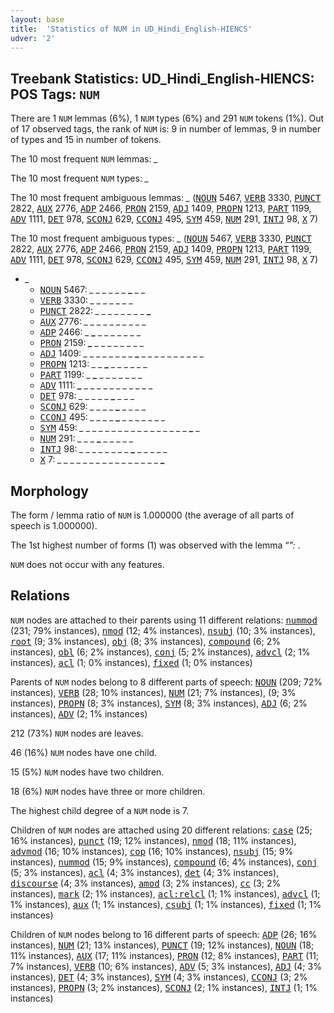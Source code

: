 ```yaml
---
layout: base
title:  'Statistics of NUM in UD_Hindi_English-HIENCS'
udver: '2'
---
```


## Treebank Statistics: UD_Hindi_English-HIENCS: POS Tags: `NUM`

There are 1 `NUM` lemmas (6%), 1 `NUM` types (6%) and 291 `NUM` tokens (1%).
Out of 17 observed tags, the rank of `NUM` is: 9 in number of lemmas, 9 in number of types and 15 in number of tokens.

The 10 most frequent `NUM` lemmas: <em>_</em>

The 10 most frequent `NUM` types:  <em>_</em>

The 10 most frequent ambiguous lemmas: <em>_</em> (<tt><a href="qhe_hiencs-pos-NOUN.html">NOUN</a></tt> 5467, <tt><a href="qhe_hiencs-pos-VERB.html">VERB</a></tt> 3330, <tt><a href="qhe_hiencs-pos-PUNCT.html">PUNCT</a></tt> 2822, <tt><a href="qhe_hiencs-pos-AUX.html">AUX</a></tt> 2776, <tt><a href="qhe_hiencs-pos-ADP.html">ADP</a></tt> 2466, <tt><a href="qhe_hiencs-pos-PRON.html">PRON</a></tt> 2159, <tt><a href="qhe_hiencs-pos-ADJ.html">ADJ</a></tt> 1409, <tt><a href="qhe_hiencs-pos-PROPN.html">PROPN</a></tt> 1213, <tt><a href="qhe_hiencs-pos-PART.html">PART</a></tt> 1199, <tt><a href="qhe_hiencs-pos-ADV.html">ADV</a></tt> 1111, <tt><a href="qhe_hiencs-pos-DET.html">DET</a></tt> 978, <tt><a href="qhe_hiencs-pos-SCONJ.html">SCONJ</a></tt> 629, <tt><a href="qhe_hiencs-pos-CCONJ.html">CCONJ</a></tt> 495, <tt><a href="qhe_hiencs-pos-SYM.html">SYM</a></tt> 459, <tt><a href="qhe_hiencs-pos-NUM.html">NUM</a></tt> 291, <tt><a href="qhe_hiencs-pos-INTJ.html">INTJ</a></tt> 98, <tt><a href="qhe_hiencs-pos-X.html">X</a></tt> 7)

The 10 most frequent ambiguous types:  <em>_</em> (<tt><a href="qhe_hiencs-pos-NOUN.html">NOUN</a></tt> 5467, <tt><a href="qhe_hiencs-pos-VERB.html">VERB</a></tt> 3330, <tt><a href="qhe_hiencs-pos-PUNCT.html">PUNCT</a></tt> 2822, <tt><a href="qhe_hiencs-pos-AUX.html">AUX</a></tt> 2776, <tt><a href="qhe_hiencs-pos-ADP.html">ADP</a></tt> 2466, <tt><a href="qhe_hiencs-pos-PRON.html">PRON</a></tt> 2159, <tt><a href="qhe_hiencs-pos-ADJ.html">ADJ</a></tt> 1409, <tt><a href="qhe_hiencs-pos-PROPN.html">PROPN</a></tt> 1213, <tt><a href="qhe_hiencs-pos-PART.html">PART</a></tt> 1199, <tt><a href="qhe_hiencs-pos-ADV.html">ADV</a></tt> 1111, <tt><a href="qhe_hiencs-pos-DET.html">DET</a></tt> 978, <tt><a href="qhe_hiencs-pos-SCONJ.html">SCONJ</a></tt> 629, <tt><a href="qhe_hiencs-pos-CCONJ.html">CCONJ</a></tt> 495, <tt><a href="qhe_hiencs-pos-SYM.html">SYM</a></tt> 459, <tt><a href="qhe_hiencs-pos-NUM.html">NUM</a></tt> 291, <tt><a href="qhe_hiencs-pos-INTJ.html">INTJ</a></tt> 98, <tt><a href="qhe_hiencs-pos-X.html">X</a></tt> 7)


* <em>_</em>
  * <tt><a href="qhe_hiencs-pos-NOUN.html">NOUN</a></tt> 5467: <em>_ _ _ _ _ _ <b>_</b> _ _</em>
  * <tt><a href="qhe_hiencs-pos-VERB.html">VERB</a></tt> 3330: <em>_ _ _ <b>_</b> _ _ _ <b>_</b> _</em>
  * <tt><a href="qhe_hiencs-pos-PUNCT.html">PUNCT</a></tt> 2822: <em>_ _ _ _ _ _ _ _ <b>_</b></em>
  * <tt><a href="qhe_hiencs-pos-AUX.html">AUX</a></tt> 2776: <em>_ _ <b>_</b> <b>_</b> _ _ _ _ _ _ _ _</em>
  * <tt><a href="qhe_hiencs-pos-ADP.html">ADP</a></tt> 2466: <em>_ <b>_</b> _ _ _ _ _ _ _</em>
  * <tt><a href="qhe_hiencs-pos-PRON.html">PRON</a></tt> 2159: <em><b>_</b> _ _ _ _ _ _ _ _</em>
  * <tt><a href="qhe_hiencs-pos-ADJ.html">ADJ</a></tt> 1409: <em>_ _ _ _ _ _ _ _ <b>_</b> _ _ _ _ _ _ _ _ _ _</em>
  * <tt><a href="qhe_hiencs-pos-PROPN.html">PROPN</a></tt> 1213: <em>_ _ <b>_</b> _ _ _ _ _ _</em>
  * <tt><a href="qhe_hiencs-pos-PART.html">PART</a></tt> 1199: <em>_ <b>_</b> _ _ _ _ _ _ _</em>
  * <tt><a href="qhe_hiencs-pos-ADV.html">ADV</a></tt> 1111: <em><b>_</b> _ _ _ _ _ _ _ _ _ _ _</em>
  * <tt><a href="qhe_hiencs-pos-DET.html">DET</a></tt> 978: <em>_ _ _ _ _ <b>_</b> _ _ _</em>
  * <tt><a href="qhe_hiencs-pos-SCONJ.html">SCONJ</a></tt> 629: <em>_ _ _ _ <b>_</b> _ _ _ _</em>
  * <tt><a href="qhe_hiencs-pos-CCONJ.html">CCONJ</a></tt> 495: <em>_ _ _ _ <b>_</b> _ _ _ _ _ _ _</em>
  * <tt><a href="qhe_hiencs-pos-SYM.html">SYM</a></tt> 459: <em>_ _ _ _ _ _ _ _ _ _ _ _ _ _ _ _ _ <b>_</b> _</em>
  * <tt><a href="qhe_hiencs-pos-NUM.html">NUM</a></tt> 291: <em>_ _ _ <b>_</b> <b>_</b> <b>_</b> _ _ _ _ _</em>
  * <tt><a href="qhe_hiencs-pos-INTJ.html">INTJ</a></tt> 98: <em>_ _ _ _ _ _ _ _ <b>_</b> _ _ _ _ _</em>
  * <tt><a href="qhe_hiencs-pos-X.html">X</a></tt> 7: <em>_ _ _ _ _ _ _ _ _ _ _ _ _ _ _ _ <b>_</b></em>

## Morphology

The form / lemma ratio of `NUM` is 1.000000 (the average of all parts of speech is 1.000000).

The 1st highest number of forms (1) was observed with the lemma “_”: <em>_</em>.

`NUM` does not occur with any features.


## Relations

`NUM` nodes are attached to their parents using 11 different relations: <tt><a href="qhe_hiencs-dep-nummod.html">nummod</a></tt> (231; 79% instances), <tt><a href="qhe_hiencs-dep-nmod.html">nmod</a></tt> (12; 4% instances), <tt><a href="qhe_hiencs-dep-nsubj.html">nsubj</a></tt> (10; 3% instances), <tt><a href="qhe_hiencs-dep-root.html">root</a></tt> (9; 3% instances), <tt><a href="qhe_hiencs-dep-obj.html">obj</a></tt> (8; 3% instances), <tt><a href="qhe_hiencs-dep-compound.html">compound</a></tt> (6; 2% instances), <tt><a href="qhe_hiencs-dep-obl.html">obl</a></tt> (6; 2% instances), <tt><a href="qhe_hiencs-dep-conj.html">conj</a></tt> (5; 2% instances), <tt><a href="qhe_hiencs-dep-advcl.html">advcl</a></tt> (2; 1% instances), <tt><a href="qhe_hiencs-dep-acl.html">acl</a></tt> (1; 0% instances), <tt><a href="qhe_hiencs-dep-fixed.html">fixed</a></tt> (1; 0% instances)

Parents of `NUM` nodes belong to 8 different parts of speech: <tt><a href="qhe_hiencs-pos-NOUN.html">NOUN</a></tt> (209; 72% instances), <tt><a href="qhe_hiencs-pos-VERB.html">VERB</a></tt> (28; 10% instances), <tt><a href="qhe_hiencs-pos-NUM.html">NUM</a></tt> (21; 7% instances),  (9; 3% instances), <tt><a href="qhe_hiencs-pos-PROPN.html">PROPN</a></tt> (8; 3% instances), <tt><a href="qhe_hiencs-pos-SYM.html">SYM</a></tt> (8; 3% instances), <tt><a href="qhe_hiencs-pos-ADJ.html">ADJ</a></tt> (6; 2% instances), <tt><a href="qhe_hiencs-pos-ADV.html">ADV</a></tt> (2; 1% instances)

212 (73%) `NUM` nodes are leaves.

46 (16%) `NUM` nodes have one child.

15 (5%) `NUM` nodes have two children.

18 (6%) `NUM` nodes have three or more children.

The highest child degree of a `NUM` node is 7.

Children of `NUM` nodes are attached using 20 different relations: <tt><a href="qhe_hiencs-dep-case.html">case</a></tt> (25; 16% instances), <tt><a href="qhe_hiencs-dep-punct.html">punct</a></tt> (19; 12% instances), <tt><a href="qhe_hiencs-dep-nmod.html">nmod</a></tt> (18; 11% instances), <tt><a href="qhe_hiencs-dep-advmod.html">advmod</a></tt> (16; 10% instances), <tt><a href="qhe_hiencs-dep-cop.html">cop</a></tt> (16; 10% instances), <tt><a href="qhe_hiencs-dep-nsubj.html">nsubj</a></tt> (15; 9% instances), <tt><a href="qhe_hiencs-dep-nummod.html">nummod</a></tt> (15; 9% instances), <tt><a href="qhe_hiencs-dep-compound.html">compound</a></tt> (6; 4% instances), <tt><a href="qhe_hiencs-dep-conj.html">conj</a></tt> (5; 3% instances), <tt><a href="qhe_hiencs-dep-acl.html">acl</a></tt> (4; 3% instances), <tt><a href="qhe_hiencs-dep-det.html">det</a></tt> (4; 3% instances), <tt><a href="qhe_hiencs-dep-discourse.html">discourse</a></tt> (4; 3% instances), <tt><a href="qhe_hiencs-dep-amod.html">amod</a></tt> (3; 2% instances), <tt><a href="qhe_hiencs-dep-cc.html">cc</a></tt> (3; 2% instances), <tt><a href="qhe_hiencs-dep-mark.html">mark</a></tt> (2; 1% instances), <tt><a href="qhe_hiencs-dep-acl-relcl.html">acl:relcl</a></tt> (1; 1% instances), <tt><a href="qhe_hiencs-dep-advcl.html">advcl</a></tt> (1; 1% instances), <tt><a href="qhe_hiencs-dep-aux.html">aux</a></tt> (1; 1% instances), <tt><a href="qhe_hiencs-dep-csubj.html">csubj</a></tt> (1; 1% instances), <tt><a href="qhe_hiencs-dep-fixed.html">fixed</a></tt> (1; 1% instances)

Children of `NUM` nodes belong to 16 different parts of speech: <tt><a href="qhe_hiencs-pos-ADP.html">ADP</a></tt> (26; 16% instances), <tt><a href="qhe_hiencs-pos-NUM.html">NUM</a></tt> (21; 13% instances), <tt><a href="qhe_hiencs-pos-PUNCT.html">PUNCT</a></tt> (19; 12% instances), <tt><a href="qhe_hiencs-pos-NOUN.html">NOUN</a></tt> (18; 11% instances), <tt><a href="qhe_hiencs-pos-AUX.html">AUX</a></tt> (17; 11% instances), <tt><a href="qhe_hiencs-pos-PRON.html">PRON</a></tt> (12; 8% instances), <tt><a href="qhe_hiencs-pos-PART.html">PART</a></tt> (11; 7% instances), <tt><a href="qhe_hiencs-pos-VERB.html">VERB</a></tt> (10; 6% instances), <tt><a href="qhe_hiencs-pos-ADV.html">ADV</a></tt> (5; 3% instances), <tt><a href="qhe_hiencs-pos-ADJ.html">ADJ</a></tt> (4; 3% instances), <tt><a href="qhe_hiencs-pos-DET.html">DET</a></tt> (4; 3% instances), <tt><a href="qhe_hiencs-pos-SYM.html">SYM</a></tt> (4; 3% instances), <tt><a href="qhe_hiencs-pos-CCONJ.html">CCONJ</a></tt> (3; 2% instances), <tt><a href="qhe_hiencs-pos-PROPN.html">PROPN</a></tt> (3; 2% instances), <tt><a href="qhe_hiencs-pos-SCONJ.html">SCONJ</a></tt> (2; 1% instances), <tt><a href="qhe_hiencs-pos-INTJ.html">INTJ</a></tt> (1; 1% instances)


